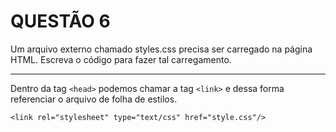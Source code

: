 # QUESTÃO 6

Um arquivo externo chamado styles.css precisa ser carregado na página
HTML. Escreva o código para fazer tal carregamento.

----

Dentro da tag `<head>` podemos chamar a tag `<link>` e dessa forma referenciar o arquivo de folha de estilos.

`<link rel="stylesheet" type="text/css" href="style.css"/>`